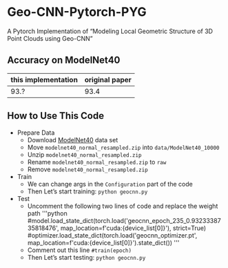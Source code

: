 # Geo-CNN-Pytorch-PYG
A Pytorch Implementation of “Modeling Local Geometric Structure of 3D Point Clouds using Geo-CNN”

## Accuracy on ModelNet40
|this implementation|original paper|
|---|---|
|93.?|93.4|

## How to Use This Code
- Prepare Data
  - Download [ModelNet40](https://shapenet.cs.stanford.edu/media/modelnet40_normal_resampled.zip) data set
  - Move `modelnet40_normal_resampled.zip` into `data/ModelNet40_10000`
  - Unzip `modelnet40_normal_resampled.zip`
  - Rename `modelnet40_normal_resampled.zip` to `raw`
  - Remove `modelnet40_normal_resampled.zip`
- Train
  - We can change args in the `Configuration` part of the code
  - Then Let’s start training: `python geocnn.py`
- Test
  - Uncomment the following two lines of code and replace the weight path
  '''python
  #model.load_state_dict(torch.load('geocnn_epoch_235_0.9323338735818476', map_location=f'cuda:{device_list[0]}'), strict=True)
  #optimizer.load_state_dict(torch.load('geocnn_optimizer.pt', map_location=f'cuda:{device_list[0]}').state_dict())
  '''
  - Comment out this line `#train(epoch)`
  - Then Let’s start testing: `python geocnn.py`
